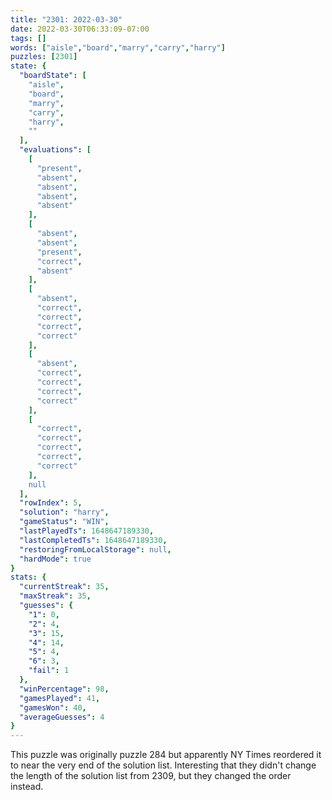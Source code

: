 ```yaml
---
title: "2301: 2022-03-30"
date: 2022-03-30T06:33:09-07:00
tags: []
words: ["aisle","board","marry","carry","harry"]
puzzles: [2301]
state: {
  "boardState": [
    "aisle",
    "board",
    "marry",
    "carry",
    "harry",
    ""
  ],
  "evaluations": [
    [
      "present",
      "absent",
      "absent",
      "absent",
      "absent"
    ],
    [
      "absent",
      "absent",
      "present",
      "correct",
      "absent"
    ],
    [
      "absent",
      "correct",
      "correct",
      "correct",
      "correct"
    ],
    [
      "absent",
      "correct",
      "correct",
      "correct",
      "correct"
    ],
    [
      "correct",
      "correct",
      "correct",
      "correct",
      "correct"
    ],
    null
  ],
  "rowIndex": 5,
  "solution": "harry",
  "gameStatus": "WIN",
  "lastPlayedTs": 1648647189330,
  "lastCompletedTs": 1648647189330,
  "restoringFromLocalStorage": null,
  "hardMode": true
}
stats: {
  "currentStreak": 35,
  "maxStreak": 35,
  "guesses": {
    "1": 0,
    "2": 4,
    "3": 15,
    "4": 14,
    "5": 4,
    "6": 3,
    "fail": 1
  },
  "winPercentage": 98,
  "gamesPlayed": 41,
  "gamesWon": 40,
  "averageGuesses": 4
}
---
```


<!-- more -->

This puzzle was originally puzzle 284 but apparently NY Times reordered it to near the very end of the solution list. Interesting that they didn't change the length of the solution list from 2309, but they changed the order instead. 
